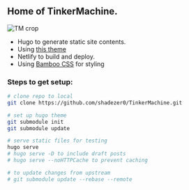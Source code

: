 ## Home of TinkerMachine.

![TM crop](https://user-images.githubusercontent.com/25390807/163201079-c0967783-2b7a-4fbd-8247-58cc1620604e.png)

- Hugo to generate static site contents. 
- Using [this theme](https://github.com/janraasch/hugo-bearblog)
- Netlify to build and deploy. 
- Using [Bamboo CSS](https://github.com/rilwis/bamboo) for styling

### Steps to get setup:
```bash
# clone repo to local
git clone https://github.com/shadezer0/TinkerMachine.git

# set up hugo theme
git submodule init
git submodule update

# serve static files for testing
hugo serve
# hugo serve -D to include draft posts
# hugo serve --noHTTPCache to prevent caching

# to update changes from upstream
# git submodule update --rebase --remote
```
